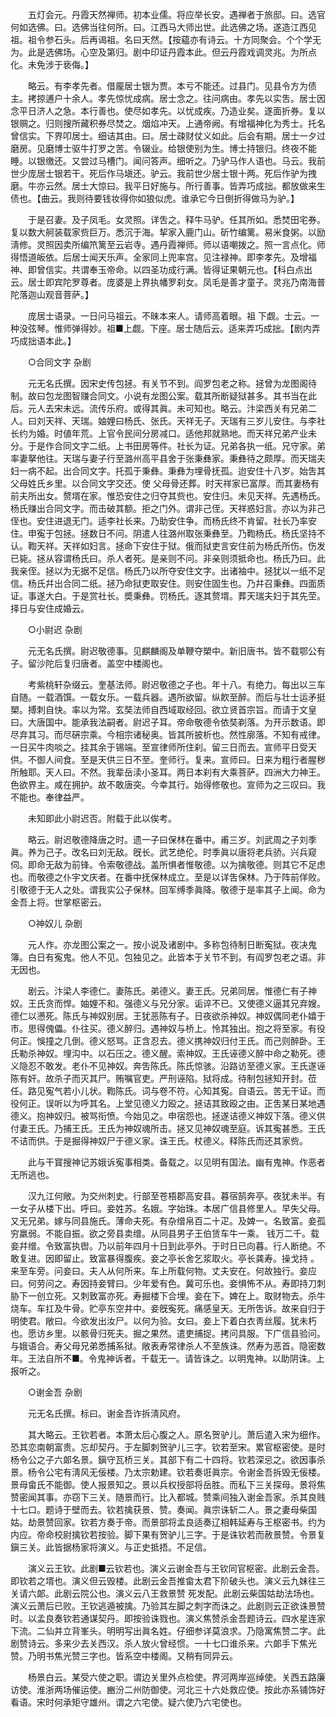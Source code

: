 <!-- { "loadSidebar": true } -->
　　五灯会元。丹霞天然禅师。初本业儒。将应举长安。遇禅者于旅邸。曰。选官何如选佛。曰。选佛当往何所。曰。江西马大师出世。此选佛之场。遂造江西见祖。祖令参石头。后再谒祖。名曰天然。【按藴亦有诗云。十方同聚会。个个学无为。此是选佛场。心空及第归。剧中印证丹霞本此。但云丹霞戏调灵兆。为所点化。未免涉于亵侮。】 

　　略云。有李孝先者。借龎居士银为贾。本亏不能还。过县门。见县令方为债主。拷掠逋户十余人。孝先惊忧成病。居士念之。往问病由。孝先以实吿。居士因念平日济人之急。本行善也。使尽如孝先。以忧成疾。乃造业矣。遂面折券。复以银赒之。归则搜所藏积券尽焚之。烟焰冲天。上通帝阙。有增福神化为秀士。托名曾信实。下界叩居士。细诘其由。曰。居士疎财仗义如此。后会有期。居士一夕过磨房。见磨博士驱牛打罗之苦。令辍业。给银使别为生。博士持银归。终夜不能睡。以银缴还。又尝过马槽门。闻问答声。细听之。乃驴马作人语也。马云。我前世少庞居士银若干。死后作马塡还。驴云。我前世少居士银十两。死后作驴为拽磨。牛亦云然。居士大惊曰。我平日好施与。所行善事。皆弄巧成拙。都放做来生债也。【曲云。我则待要钱妆得你如狼似虎。谁承它今日倒折得做马为驴。】 

　　于是召妻。及子凤毛。女灵照。详吿之。释牛马驴。任其所如。悉焚田宅券。复以数大舸装载家赀巨万。悉沉于海。挈家入鹿门山。斫竹编篱。易米食粥。以励淸修。灵照因卖所编笊篱至云岩寺。遇丹霞禅师。师以语嘲拨之。照一言点化。师得悟道皈依。后居士闻天乐声。全家同上兜率宫。见注禄神。即李孝先。及增福神、即曾信实。共谓奉玉帝命。以四圣功成行满。皆得证果朝元也。【科白点出云。居士即宾陀罗尊者。庞婆是上界执幡罗刹女。凤毛是善才童子。灵兆乃南海普陀落迦山观音菩萨。】 

　　庞居士语录。一日问马祖云。不昧本来人。请师高着眼。祖 下觑。士云。一种没弦琴。惟师弹得妙。祖■上觑。下座。居士随后云。适来弄巧成拙。【剧内弄巧成拙语本此。】 



　　○合同文字 杂剧 

　　元无名氏撰。因宋史传包拯。有关节不到。阎罗包老之称。拯曾为龙图阁待制。故曰包龙图智赚合同文。小说有龙图公案。载其所断疑狱甚多。其书当在此后。元人去宋未远。流传乐府。或得其眞。未可知也。略云。汴梁西关有兄弟二人。曰刘天祥、天瑞。妯娌曰杨氏、张氏。天祥无子。天瑞有三岁儿安住。与李社长约为婚。时値年荒。上官令民间分房减口。适他邦就熟地。而天祥兄弟产业未分。于是作合同文字二纸。上书田房等件。社长为证。兄弟各执一纸。兄守家。弟率妻拏他往。天瑞与妻子行至潞州高平县舍于张秉彝家。秉彝待之颇厚。而天瑞夫妇一病不起。出合同文字。托孤于秉彝。秉彝为埋骨抚孤。迨安住十八岁。始吿其父母姓氏乡里。以合同文字交还。使 父母骨还葬。时天祥家已富厚。而其妻杨有前夫所出女。赘壻在家。惟恐安住之归夺其赀也。安住归。未见天祥。先遇杨氏。杨氏赚出合同文字。而击破其额。拒之门外。谓非己侄。天祥惑妇言。亦以为非己侄也。安住进退无门。适李社长来。乃助安住争。而杨氏终不肯留。社长乃率安住。申寃于包拯。拯数日不问。阴遣人往潞州取张秉彝至。乃鞫杨氏。杨氏坚持不认。鞫天祥。天祥如妇言。拯命下安住于狱。俄而狱吏言安住前为杨氏所伤。伤发已毙。拯从容谓杨氏曰。杀人者死。是亲则不问。非亲则须抵命也。杨氏乃曰。此我亲侄。拯以为无据不足信。杨氏乃以所夺安住文字。出诸袖中。拯犹以一纸不足信。杨氏幷出合同二纸。拯乃命狱吏取安住。则安住固生也。乃幷召秉彝。四面质证。事遂大白。于是赏社长。奬秉彝。罚杨氏。逐其赘壻。葬天瑞夫妇于其先茔。择日与安住成婚云。 



　　○小尉迟 杂剧 

　　元无名氏撰。尉迟敬德事。见麒麟阁及单鞭夺槊中。新旧唐书。皆不载鄂公有子。留沙陀后复归唐者。盖空中楼阁也。 

　　考紫桃轩杂缀云。奎基法师。尉迟敬德之子也。年十八。有绝力。每出以三车自随。一载酒馔。一载女乐。一载兵器。遇所欲留。纵飮至醉。而后与壮士运矛挺槊。搏刺自快。率以为常。玄奘法师自西域取经回。欲立贤首宗旨。而请于文皇曰。大唐国中。能承我法嗣者。尉迟子耳。帝命敬德令依奘剃落。为开示数语。即尽弃其习。而尽硏宗乘。今相宗诸秘奥。皆其所披析也。然性廓落。不知有戒律。一日买牛肉啖之。挂其余于锡端。至宣律师所住刹。留三日而去。宣师平日受天供。不御人间食。至是天供三日不至。奎师行。复来。宣师曰。日来为粗行者腥秽所触耶。天人曰。不然。我辈岳渎小圣耳。两日本刹有大乘菩萨。四洲大力神王。色欲界主。咸在拥护。故不敢唐突。今幸其行。始得修敬也。宣师为之三叹曰。我不能也。奉律益严。 

　　未知即此小尉迟否。附载于此以俟考。 

　　略云。尉迟敬德降唐之时。遗一子曰保林在番中。甫三岁。刘武周之子刘季眞。养为己子。改名曰刘无敌。旣长。武艺绝伦。时季眞以唐将老兵骄。兴兵窥伺。即命无敌为前锋。令索敬德战。盖所惧者惟敬德。以为擒敬德。则其它不足虑也。而敬德之仆宇文庆者。在番中抚保林成立。至是以详吿保林。乃于阵前佯败。引敬德于无人之处。谓我实公子保林。回军缚季眞降。敬德于是率其子上闻。命为金吾上将。世掌枢密云。 



　　○神奴儿 杂剧 

　　元人作。亦龙图公案之一。按小说及诸剧中。多称包待制日断寃狱。夜决鬼簿。白日有寃鬼。他人不见。包独见之。此皆本于关节不到。有阎罗包老之语。非无因也。 

　　剧云。汴梁人李德仁。妻陈氏。弟德义。妻王氏。兄弟同居。惟德仁有子神奴。王氏贪而悍。妯娌不和。强德义与兄分家。诟谇不已。又使德义逼其兄弃嫂。德仁以懑死。陈氏与神奴别居。王犹恶陈有子。日夜欲杀神奴。神奴偶同老仆嬉于市。思得傀儡。仆往买。德义醉归。遇神奴与桥上。怜其独出。抱之将至家。有役何正。悞撞之几倒。德义怒骂。正含忍去。德义携神奴归付王氏。而己则醉卧。王氏勒杀神奴。埋沟中。以石压之。德义醒。索神奴。王氏诬德义醉中命之勒死。德义隐忍不敢发。老仆不见神奴。奔吿陈氏。陈氏惊骇。沿路访至德义家。王氏遂诬陈有奸。故杀子而灭其尸。贿嘱官吏。严刑诬陷。狱将成。待制包拯知开封。莅任。路见寃气若小儿状。鞫陈氏。词与卷不符。心知其寃。自语云。苦无干证。而役何正。误听以为呼其名。上堂见德义力殴之。拯诘其致殴之由。正吿某日某地遇德义。抱神奴归。被骂衔愤。今始见之。申宿怨也。拯遂诘德义神奴下落。德义供付妻王氏。乃捕王氏。王氏为神奴魂所击。拯又见神奴魂至庭。诉其寃甚悉。王氏不诘而供。于是掘得神奴尸于德义家。诛王氏。杖德义。释陈氏而还其家赀。 

　　此与干寳搜神记苏娥诉寃事相类。备载之。以见明有国法。幽有鬼神。作恶者无所逃也。 

　　汉九江何敞。为交州刺史。行部至苍梧郡高安县。暮宿鹄奔亭。夜犹未半。有一女子从楼下出。呼曰。妾姓苏。名娥。字始珠。本居广信县修里人。早失父母。又无兄弟。嫁与同县施氏。薄命夫死。有杂缯帛百二十疋。及婢一。名致富。妾孤穷羸弱。不能自振。欲之旁县卖缯。从同县男子王伯赁车牛一乘。 钱万二千。载妾幷缯。令致富执辔。乃以前年四月十日到此亭外。于时日已向暮。行人断绝。不敢复进。因即留止。致富暴得腹疾。妾之亭长舍乞浆取火。亭长龚寿。操戈持 。来至车旁。问妾曰。夫人从何所来。车上所载何物。丈夫安在。何故独行。妾应曰。何劳问之。寿因持妾臂曰。少年爱有色。冀可乐也。妾惧怖不从。寿即持刀刺胁下一创立死。又刺致富亦死。寿掘楼下合埋。妾在下。婢在上。取财物去。杀牛烧车。车扛及牛骨。贮亭东空井中。妾旣寃死。痛感皇天。无所吿诉。故来自归于明使君。敞曰。今欲发出汝尸。以何为验。女曰。妾上下着白衣靑丝履。犹未朽也。愿访乡里。以骸骨归死夫。掘之果然。遣吏捕捉。拷问具服。下广信县验问。与娥语合。寿父母兄弟悉捕系狱。敞表寿常律杀人不至族诛。然寿为恶首。隐密数年。王法自所不■。令鬼神诉者。千载无一。请皆诛之。以明鬼神。以助阴诛。上报听之。 



　　○谢金吾 杂剧 

　　元无名氏撰。标曰。谢金吾诈拆淸风府。 

　　其大略云。王钦若者。本萧太后心腹之人。原名贺驴儿。萧后遣入宋为细作。恐其恋南朝富贵。忘却契丹。于左脚刺贺驴儿三字。钦若至宋。累官枢密使。是时杨令公之子六郞名景。鎭守瓦桥三关。其部下有二十四将。钦若深忌之。欲因事杀景。杨令公宅有淸风无佞楼。乃太宗勅建。钦若奏诳眞宗。令谢金吾拆毁无佞楼。景母畲氏不能御。使人报景知之。景以兵权授部将岳胜。而私下三关探母。景将焦赞密闻其事。亦窃下三关。随景而行。比入都城。赞乘间独入谢金吾家。杀其良贱十七口。题诗于壁而去。钦若擒获景、赞。奏闻。眞宗诛斩二人。景之妻母柴国姑。劫景赞回家。钦若方奏于帝。而景部将孟良适奏辽相韩延寿与王枢密书。约为内应。帝命校尉擒钦若按验。脚下果有贺驴儿三字。于是诛钦若而赦景赞。令景复鎭三关。此皆据杨家将演义。与正史抵捂。不足信。 

　　演义云王钦。此剧■云钦若也。演义云谢金吾与王钦同官枢密。此剧云金吾。即钦若之壻也。演义但云毁楼。此剧云金吾推畲太君下阶破头也。演义云九妹往三关请六郞。此剧云院公也。演义云八王救景赞 死发配。此剧云柴国姑劫法场也。演义云萧后已败。王钦逃遁被擒。乃验其左脚之刺字而诛之。此剧则云正欲诛景赞时。以孟良奏钦若通谋契丹。即按验诛戮也。演义焦赞杀金吾题诗云。四水星连家下流。二仙并立背峯头。明明写出眞名姓。仔细参详莫浪求。乃隐寓焦赞二字。此剧赞诗云。多来少去关西汉。杀人放火曾经惯。一十七口谁杀来。六郞手下焦光赞。乃明书焦光赞三字也。皆系空中楼阁。又稍有同异云。 

　　杨景白云。某受六使之职。谓边关里外点检使。界河两岸巡绰使。关西五路廉访使。淮浙两场催运使。豳汾二州防御使。河北三十六处救应使。按此亦系铺饰好看语。宋时何承矩守雄州。谓之六宅使。疑六使乃六宅使也。 




